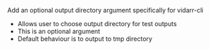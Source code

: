 Add an optional output directory argument specifically for vidarr-cli 
* Allows user to choose output directory for test outputs
* This is an optional argument 
* Default behaviour is to output to tmp directory 
